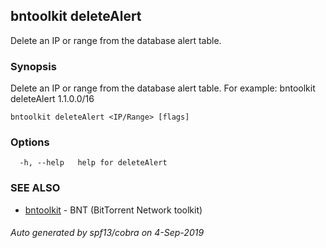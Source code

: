 ## bntoolkit deleteAlert

Delete an IP or range from the database alert table. 

### Synopsis

Delete an IP or range from the database alert table. 
For example:
	bntoolkit deleteAlert 1.1.0.0/16

```
bntoolkit deleteAlert <IP/Range> [flags]
```

### Options

```
  -h, --help   help for deleteAlert
```

### SEE ALSO

* [bntoolkit](bntoolkit.md)	 - BNT (BitTorrent Network toolkit)

###### Auto generated by spf13/cobra on 4-Sep-2019
